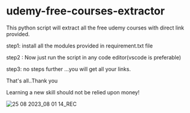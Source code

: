 # udemy-free-courses-extractor
This python script will extract all the free udemy courses with direct link provided.

step1: install all the modules provided in requirement.txt file

step2 : Now just run the script in any code editor(vscode is preferable)

step3: no steps further ...you will get all your links.

That's all..Thank you 

Learning a new skill should not be relied upon money!


![25 08 2023_08 01 14_REC](https://github.com/ramjipal/udemy-free-courses-extractor/assets/92622199/2b694336-e8b3-4ec8-b263-46ae07968cef)

